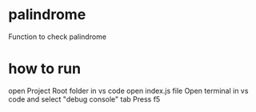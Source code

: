 # palindrome

Function to check palindrome

# how to run

open Project Root folder in vs code
open index.js file
Open terminal in vs code and select "debug console" tab
Press f5
